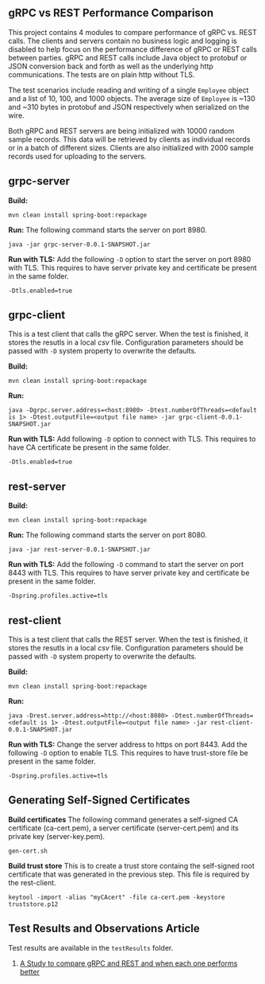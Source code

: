 gRPC vs REST Performance Comparison
--------------------------------------------

This project contains 4 modules to compare performance of gRPC vs. REST calls. The clients and servers contain no business logic and logging is disabled to help focus on the performance difference of gRPC or REST calls between parties. gRPC and REST calls include Java object to protobuf or JSON conversion back and forth as well as the underlying http communications. The tests are on plain http without TLS.

The test scenarios include reading and writing of a single `Employee` object and a list of 10, 100, and 1000 objects. The average size of `Employee` is ~130 and ~310 bytes in protobuf and JSON respectively when serialized on the wire. 

Both gRPC and REST servers are being initialized with 10000 random sample records. This data will be retrieved by clients as individual records or in a batch of different sizes. Clients are also initialized with 2000 sample records used for uploading to the servers.    

## grpc-server ##

**Build:**
```
mvn clean install spring-boot:repackage
```

**Run:**
The following command starts the server on port 8980.
```
java -jar grpc-server-0.0.1-SNAPSHOT.jar
```

**Run with TLS:**
Add the following `-D` option to start the server on port 8980 with TLS. This requires to have server private key and certificate be present in the same folder.
```
-Dtls.enabled=true
```

## grpc-client ##

This is a test client that calls the gRPC server. When the test is finished, it stores the resutls in a local *csv* file. Configuration parameters should be passed with `-D` system property to overwrite the defaults.

**Build:**
```
mvn clean install spring-boot:repackage
```

**Run:**
```
java -Dgrpc.server.address=<host:8980> -Dtest.numberOfThreads=<default is 1> -Dtest.outputFile=<output file name> -jar grpc-client-0.0.1-SNAPSHOT.jar
```

**Run with TLS:**
Add following `-D` option to connect with TLS. This requires to have CA certificate be present in the same folder.
```
-Dtls.enabled=true
```

## rest-server ##

**Build:**
```
mvn clean install spring-boot:repackage
```

**Run:**
The following command starts the server on port 8080.
```
java -jar rest-server-0.0.1-SNAPSHOT.jar
```

**Run with TLS:**
Add the following `-D` command to start the server on port 8443 with TLS. This requires to have server private key and certificate be present in the same folder.
```
-Dspring.profiles.active=tls
```

## rest-client ##

This is a test client that calls the REST server. When the test is finished, it stores the resutls in a local *csv* file. Configuration parameters should be passed with `-D` system property to overwrite the defaults.

**Build:**
```
mvn clean install spring-boot:repackage
```

**Run:**
```
java -Drest.server.address=http://<host:8080> -Dtest.numberOfThreads=<default is 1> -Dtest.outputFile=<output file name> -jar rest-client-0.0.1-SNAPSHOT.jar
```
**Run with TLS:**
Change the server address to https on port 8443. Add the following `-D` option to enable TLS. This requires to have trust-store file be present in the same folder.
```
-Dspring.profiles.active=tls
```
## Generating Self-Signed Certificates ##

**Build certificates**
The following command generates a self-signed CA certificate (ca-cert.pem), a server certificate (server-cert.pem) and its private key (server-key.pem).
```
gen-cert.sh
```

**Build trust store**
This is to create a trust store containg the self-signed root certificate that was generated in the previous step. This file is required by the rest-client.
```
keytool -import -alias "myCAcert" -file ca-cert.pem -keystore truststore.p12
```

## Test Results and Observations Article ##
Test results are available in the `testResults` folder.

1. [A Study to compare gRPC and REST and when each one performs better](https://www.linkedin.com/pulse/grpc-rest-which-one-performs-better-reza-asadollahi) 
